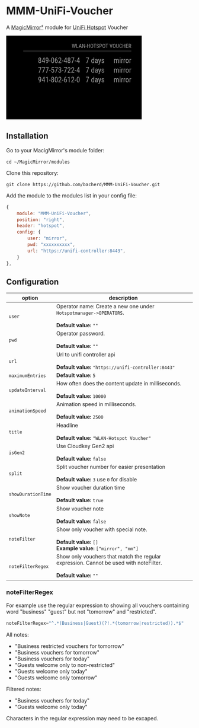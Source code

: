 # MMM-UniFi-Voucher
A [MagicMirror²](https://magicmirror.builders) module for [UniFi Hotspot](https://unifi-network.ui.com/) Voucher

![Example](screenshot.jpg)

## Installation

Go to your MacigMirror's module folder:
````
cd ~/MagicMirror/modules
````

Clone this repository:
````
git clone https://github.com/bacherd/MMM-UniFi-Voucher.git
````
Add the module to the modules list in  your config file:

````javascript
{
    module: "MMM-UniFi-Voucher",
    position: "right",
    header: "hotspot",
    config: {
        user: "mirror",
        pwd: "xxxxxxxxxx",
        url: "https://unifi-controller:8443",
    }
},
````

## Configuration

|option              | description
|--------------------|------------
| `user`             | Operator name: Create a new one under `Hotspotmanager->OPERATORS`. <br><br> **Default value:** `""`
| `pwd`              | Operator password. <br><br> **Default value:** `""`
| `url`              | Url to unifi controller api <br><br> **Default value:** `"https://unifi-controller:8443"`
| `maximumEntries`   | **Default value:** `5`
| `updateInterval`   | How often does the content update in milliseconds. <br><br> **Default value:** `10000`
| `animationSpeed`   | Animation speed in milliseconds. <br><br> **Default value:** `2500`
| `title`            | Headline <br><br> **Default value:** `"WLAN-Hotspot Voucher"`
| `isGen2`           | Use Cloudkey Gen2 api <br><br> **Default value:** `false`
| `split`            | Split voucher number for easier presentation <br><br> **Default value:** `3` use `0` for disable      
| `showDurationTime` | Show voucher duration time <br><br> **Default value:** `true`
| `showNote`         | Show voucher note <br><br> **Default value:** `false`
| `noteFilter`       | Show only voucher with special note. <br><br> **Default value:** `[]`<br> **Example value:** `["mirror", "mm"]`
| `noteFilterRegex`  | Show only vouchers that match the regular expression. Cannot be used with noteFilter. <br><br> **Default value:** `""`

### noteFilterRegex

For example use the regular expression to showing all vouchers containing word "business" "guest" but not "tomorrow" and "restricted".

```` javascript
noteFilterRegex="^.*(Business|Guest)(?!.*(tomorrow|restricted)).*$"
````

All notes:
* "Business restricted vouchers for tomorrow"
* "Business vouchers for tomorrow"
* "Business vouchers for today"
* "Guests welcome only to non-restricted"
* "Guests welcome only today"
* "Guests welcome only tomorrow"

Filtered notes:
* "Business vouchers for today"
* "Guests welcome only today"

Characters in the regular expression may need to be excaped.
